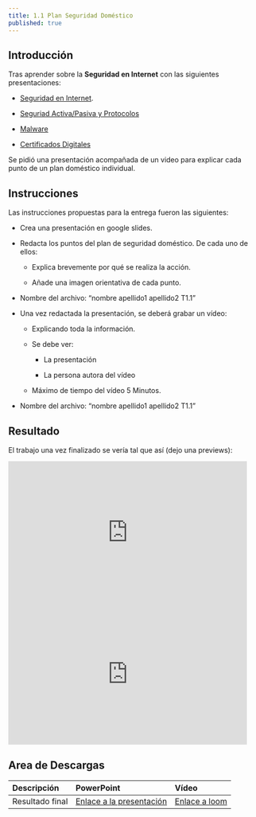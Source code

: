 ```yaml
---
title: 1.1 Plan Seguridad Doméstico
published: true
---
```


## Introducción

Tras aprender sobre la **Seguridad en Internet** con las siguientes presentaciones:

* [Seguridad en Internet](https://docs.google.com/presentation/d/153Fg4y65spEpvnY8-TkmJpQ7Py_a30JyCE82cOnP9z4/edit?usp=sharing).

* [Seguriad Activa/Pasiva y Protocolos](https://docs.google.com/presentation/d/1MGG5A20xgmHmxFvfZSRDIN-s797xoz6D3C1X5ow-g30/edit?usp=sharing)

* [Malware](https://docs.google.com/presentation/d/1EppS-AZ0QwuPQV3WPy82uqnMWn5IP-PeqNlUoQrTM4Y/edit?usp=sharing)

* [Certificados Digitales](https://docs.google.com/presentation/d/1QBthmSAA3zT4HPz2vGJPeBhfPJKVA3qlI3L1kydLPWM/edit?usp=sharing)

Se pidió una presentación acompañada de un video para explicar cada punto de un plan doméstico individual.

## Instrucciones

Las instrucciones propuestas para la entrega fueron las siguientes:

* Crea una presentación en google slides.

* Redacta los puntos del plan de seguridad doméstico. De cada uno de ellos:
  * Explica brevemente por qué se realiza la acción.

  * Añade una imagen orientativa de cada punto.
  
* Nombre del archivo: “nombre apellido1 apellido2 T1.1”

* Una vez redactada la presentación, se deberá grabar un vídeo:

  * Explicando toda la información.

  * Se debe ver:
  
    * La presentación

    * La persona autora del vídeo

  * Máximo de tiempo del vídeo 5 Minutos.

* Nombre del archivo: “nombre apellido1 apellido2 T1.1”

## Resultado

El trabajo una vez finalizado se vería tal que así (dejo una previews):

<iframe src="https://docs.google.com/presentation/d/e/2PACX-1vRqubXfcctfCZyJY8Kg7IQ_KxF3O4Qm0nACJkcEUB6XUTW4cMA-5jnKGl-QMhbCYkrDiP44bkNqEndZ/embed?start=false&loop=false&delayms=3000" frameborder="0" width="480" height="285" allowfullscreen="true" mozallowfullscreen="true" webkitallowfullscreen="true"></iframe>

<iframe src="https://www.loom.com/embed/4586f3bc2389444c87d59ebd6fc7ec87" frameborder="0" width="480" height="285" allowfullscreen="true" mozallowfullscreen="true" webkitallowfullscreen="true"></iframe>

## Area de Descargas

|  Descripción   |     PowerPoint    | Vídeo |
|:---------------|:------------------|:------|
| Resultado final|[Enlace a la presentación](https://docs.google.com/presentation/d/1_FvGYfGRjjNri6_pl1mlHczofgoRriKqCI0IVe6dDg0/edit?usp=sharing) | [Enlace a loom](https://www.loom.com/embed/4586f3bc2389444c87d59ebd6fc7ec87) |

